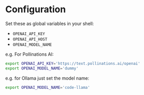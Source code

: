 # Configuration

Set these as global variables in your shell:

- `OPENAI_API_KEY`
- `OPENAI_API_HOST`
- `OPENAI_MODEL_NAME`

e.g. For Pollinations AI:

```sh
export OPENAI_API_KEY='https://text.pollinations.ai/openai'
export OPENAI_MODEL_NAME='dummy'
```

e.g. for Ollama just set the model name:

```sh
export OPENAI_MODEL_NAME='code-llama'
```

